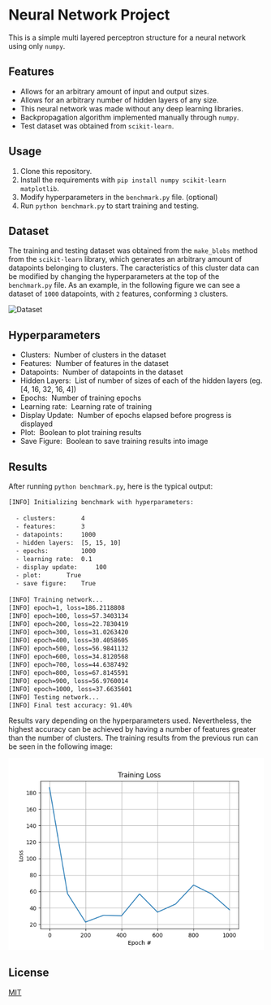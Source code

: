 # Neural Network Project

This is a simple multi layered perceptron structure for a neural network using only `numpy`.

## Features

- Allows for an arbitrary amount of input and output sizes.
- Allows for an arbitrary number of hidden layers of any size.
- This neural network was made without any deep learning libraries.
- Backpropagation algorithm implemented manually through `numpy`.
- Test dataset was obtained from `scikit-learn`.

## Usage

1. Clone this repository.
2. Install the requirements with `pip install numpy scikit-learn matplotlib`.
3. Modify hyperparameters in the `benchmark.py` file. (optional)
4. Run `python benchmark.py` to start training and testing.

## Dataset

The training and testing dataset was obtained from the `make_blobs` method from the `scikit-learn` library, which generates an arbitrary amount of datapoints belonging to clusters. 
The caracteristics of this cluster data can be modified by changing the hyperparameters at the top of the `benchmark.py` file.
As an example, in the following figure we can see a dataset of `1000` datapoints, with `2` features, conforming `3` clusters.

![Dataset](https://github.com/danielzanelli/Portfolio/assets/83187517/15af20f9-42a3-431b-8b7a-22f6d3515fd0)

## Hyperparameters

- Clusters: 		&nbsp;Number of clusters in the dataset
- Features: 		&nbsp;Number of features in the dataset
- Datapoints: 		&nbsp;Number of datapoints in the dataset
- Hidden Layers: 	&nbsp;List of number of sizes of each of the hidden layers (eg. [4, 16, 32, 16, 4])
- Epochs: 		&nbsp;Number of training epochs
- Learning rate: 	&nbsp;Learning rate of training
- Display Update: 	&nbsp;Number of epochs elapsed before progress is displayed
- Plot: 		&nbsp;Boolean to plot training results
- Save Figure: 		&nbsp;Boolean to save training results into image

## Results

After running `python benchmark.py`, here is the typical output:

  	[INFO] Initializing benchmark with hyperparameters:

	  - clusters: 		4
	  - features: 		3
	  - datapoints: 	1000
	  - hidden layers: 	[5, 15, 10]
	  - epochs: 		1000
	  - learning rate: 	0.1
	  - display update: 	100
	  - plot: 		True
	  - save figure: 	True

	[INFO] Training network...
	[INFO] epoch=1, loss=186.2118808
	[INFO] epoch=100, loss=57.3403134
	[INFO] epoch=200, loss=22.7830419
	[INFO] epoch=300, loss=31.0263420
	[INFO] epoch=400, loss=30.4058605
	[INFO] epoch=500, loss=56.9841132
	[INFO] epoch=600, loss=34.8120568
	[INFO] epoch=700, loss=44.6387492
	[INFO] epoch=800, loss=67.8145591
	[INFO] epoch=900, loss=56.9760014
	[INFO] epoch=1000, loss=37.6635601
	[INFO] Testing network...
	[INFO] Final test accuracy: 91.40%

Results vary depending on the hyperparameters used. Nevertheless, the highest accuracy can be achieved by having a number of features greater than the number of clusters.
The training results from the previous run can be seen in the following image:

![Training results](https://github.com/danielzanelli/Portfolio/blob/main/Neural%20Network/benchmark_loss.png)



## License

[MIT](https://choosealicense.com/licenses/mit/)
